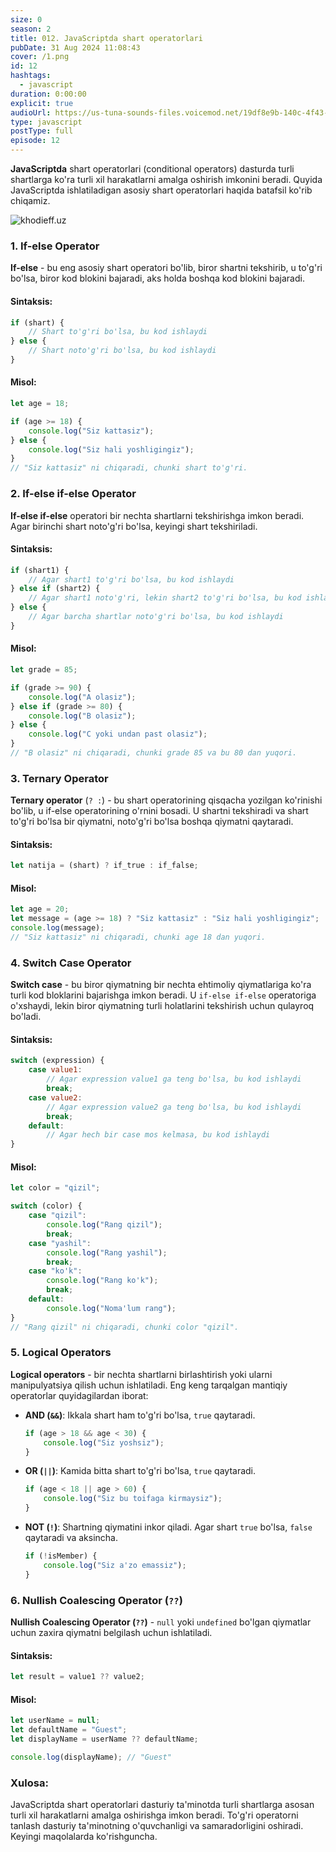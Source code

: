 ```yaml
---
size: 0
season: 2
title: 012. JavaScriptda shart operatorlari
pubDate: 31 Aug 2024 11:08:43
cover: /1.png
id: 12
hashtags:
  - javascript
duration: 0:00:00
explicit: true
audioUrl: https://us-tuna-sounds-files.voicemod.net/19df8e9b-140c-4f43-8c0e-09c162821765-1658350707858.mp3
type: javascript
postType: full
episode: 12
---
```

**JavaScriptda** shart operatorlari (conditional operators) dasturda turli shartlarga ko'ra turli xil harakatlarni amalga oshirish imkonini beradi. Quyida JavaScriptda ishlatiladigan asosiy shart operatorlari haqida batafsil ko'rib chiqamiz.

![khodieff.uz](https://www.programiz.com/sites/tutorial2program/files/javascript-if-statement.png "khodieff.uz")

### 1. **If-else Operator**

**If-else** - bu eng asosiy shart operatori bo'lib, biror shartni tekshirib, u to'g'ri bo'lsa, biror kod blokini bajaradi, aks holda boshqa kod blokini bajaradi.

#### **Sintaksis:**

```javascript
if (shart) {
    // Shart to'g'ri bo'lsa, bu kod ishlaydi
} else {
    // Shart noto'g'ri bo'lsa, bu kod ishlaydi
}
```

#### **Misol:**

```javascript
let age = 18;

if (age >= 18) {
    console.log("Siz kattasiz");
} else {
    console.log("Siz hali yoshligingiz");
}
// "Siz kattasiz" ni chiqaradi, chunki shart to'g'ri.
```

### 2. **If-else if-else Operator**

**If-else if-else** operatori bir nechta shartlarni tekshirishga imkon beradi. Agar birinchi shart noto'g'ri bo'lsa, keyingi shart tekshiriladi.

#### **Sintaksis:**

```javascript
if (shart1) {
    // Agar shart1 to'g'ri bo'lsa, bu kod ishlaydi
} else if (shart2) {
    // Agar shart1 noto'g'ri, lekin shart2 to'g'ri bo'lsa, bu kod ishlaydi
} else {
    // Agar barcha shartlar noto'g'ri bo'lsa, bu kod ishlaydi
}
```

#### **Misol:**

```javascript
let grade = 85;

if (grade >= 90) {
    console.log("A olasiz");
} else if (grade >= 80) {
    console.log("B olasiz");
} else {
    console.log("C yoki undan past olasiz");
}
// "B olasiz" ni chiqaradi, chunki grade 85 va bu 80 dan yuqori.
```

### 3. **Ternary Operator**

**Ternary operator** (`? :`) - bu shart operatorining qisqacha yozilgan ko'rinishi bo'lib, u if-else operatorining o'rnini bosadi. U shartni tekshiradi va shart to'g'ri bo'lsa bir qiymatni, noto'g'ri bo'lsa boshqa qiymatni qaytaradi.

#### **Sintaksis:**

```javascript
let natija = (shart) ? if_true : if_false;
```

#### **Misol:**

```javascript
let age = 20;
let message = (age >= 18) ? "Siz kattasiz" : "Siz hali yoshligingiz";
console.log(message);
// "Siz kattasiz" ni chiqaradi, chunki age 18 dan yuqori.
```

### 4. **Switch Case Operator**

**Switch case** - bu biror qiymatning bir nechta ehtimoliy qiymatlariga ko'ra turli kod bloklarini bajarishga imkon beradi. U `if-else if-else` operatoriga o'xshaydi, lekin biror qiymatning turli holatlarini tekshirish uchun qulayroq bo'ladi.

#### **Sintaksis:**

```javascript
switch (expression) {
    case value1:
        // Agar expression value1 ga teng bo'lsa, bu kod ishlaydi
        break;
    case value2:
        // Agar expression value2 ga teng bo'lsa, bu kod ishlaydi
        break;
    default:
        // Agar hech bir case mos kelmasa, bu kod ishlaydi
}
```

#### **Misol:**

```javascript
let color = "qizil";

switch (color) {
    case "qizil":
        console.log("Rang qizil");
        break;
    case "yashil":
        console.log("Rang yashil");
        break;
    case "ko'k":
        console.log("Rang ko'k");
        break;
    default:
        console.log("Noma'lum rang");
}
// "Rang qizil" ni chiqaradi, chunki color "qizil".
```

### 5. **Logical Operators**

**Logical operators** - bir nechta shartlarni birlashtirish yoki ularni manipulyatsiya qilish uchun ishlatiladi. Eng keng tarqalgan mantiqiy operatorlar quyidagilardan iborat:

* **AND (`&&`)**: Ikkala shart ham to'g'ri bo'lsa, `true` qaytaradi.

  ```javascript
  if (age > 18 && age < 30) {
      console.log("Siz yoshsiz");
  }
  ```
* **OR (`||`)**: Kamida bitta shart to'g'ri bo'lsa, `true` qaytaradi.

  ```javascript
  if (age < 18 || age > 60) {
      console.log("Siz bu toifaga kirmaysiz");
  }
  ```
* **NOT (`!`)**: Shartning qiymatini inkor qiladi. Agar shart `true` bo'lsa, `false` qaytaradi va aksincha.

  ```javascript
  if (!isMember) {
      console.log("Siz a'zo emassiz");
  }
  ```

### 6. **Nullish Coalescing Operator (`??`)**

**Nullish Coalescing Operator (`??`)** - `null` yoki `undefined` bo'lgan qiymatlar uchun zaxira qiymatni belgilash uchun ishlatiladi.

#### **Sintaksis:**

```javascript
let result = value1 ?? value2;
```

#### **Misol:**

```javascript
let userName = null;
let defaultName = "Guest";
let displayName = userName ?? defaultName;

console.log(displayName); // "Guest"
```

### Xulosa:

JavaScriptda shart operatorlari dasturiy ta'minotda turli shartlarga asosan turli xil harakatlarni amalga oshirishga imkon beradi. To'g'ri operatorni tanlash dasturiy ta'minotning o'quvchanligi va samaradorligini oshiradi. Keyingi maqolalarda ko'rishguncha.
